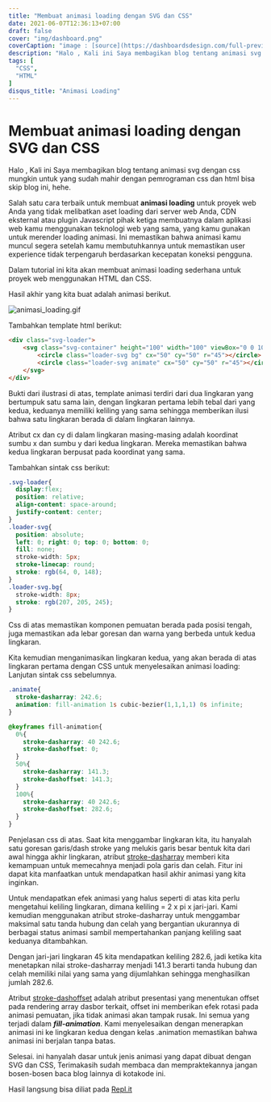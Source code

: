 ```yaml
---
title: "Membuat animasi loading dengan SVG dan CSS"
date: 2021-06-07T12:36:13+07:00
draft: false
cover: "img/dashboard.png"
coverCaption: "image : [source](https://dashboardsdesign.com/full-preview/)"
description: "Halo , Kali ini Saya membagikan blog tentang animasi svg dengan css mungkin untuk yang sudah mahir dengan pemrograman css dan html bisa skip blog ini, hehe."
tags: [
  "CSS",
  "HTML"
]
disqus_title: "Animasi Loading"
---
```


# Membuat animasi loading dengan SVG dan CSS

Halo , Kali ini Saya membagikan blog tentang animasi svg dengan css mungkin untuk yang sudah mahir dengan pemrograman css dan html bisa skip blog ini, hehe.

Salah satu cara terbaik untuk membuat **animasi loading** untuk proyek web Anda yang tidak melibatkan aset loading dari server web Anda, CDN eksternal atau plugin Javascript pihak ketiga membuatnya dalam aplikasi web kamu menggunakan teknologi web yang sama, yang kamu gunakan untuk merender loading animasi. Ini memastikan bahwa animasi kamu muncul segera setelah kamu membutuhkannya untuk memastikan user experience tidak terpengaruh berdasarkan kecepatan koneksi pengguna.

Dalam tutorial ini kita akan membuat animasi loading sederhana untuk proyek web menggunakan HTML dan CSS.

Hasil akhir yang kita buat adalah animasi berikut.

![animasi_loading.gif](https://storage.googleapis.com/kotakode-prod-public/images/7acf1035-b553-4e43-8ed0-4563b67de830-animasi_loading.gif)

Tambahkan template html berikut:

```html
<div class="svg-loader">
    <svg class="svg-container" height="100" width="100" viewBox="0 0 100 100">
        <circle class="loader-svg bg" cx="50" cy="50" r="45"></circle>
        <circle class="loader-svg animate" cx="50" cy="50" r="45"></circle>
    </svg>
</div>
```

Bukti dari ilustrasi di atas, template animasi terdiri dari dua lingkaran yang bertumpuk satu sama lain, dengan lingkaran pertama lebih tebal dari yang kedua, keduanya memiliki keliling yang sama sehingga memberikan ilusi bahwa satu lingkaran berada di dalam lingkaran lainnya.

Atribut cx dan cy di dalam lingkaran masing-masing adalah koordinat sumbu x dan sumbu y dari kedua lingkaran. Mereka memastikan bahwa kedua lingkaran berpusat pada koordinat yang sama.

Tambahkan sintak css berikut:

```css
.svg-loader{
  display:flex;
  position: relative;
  align-content: space-around;
  justify-content: center;
}
.loader-svg{
  position: absolute;
  left: 0; right: 0; top: 0; bottom: 0;
  fill: none;
  stroke-width: 5px;
  stroke-linecap: round;
  stroke: rgb(64, 0, 148);
}
.loader-svg.bg{
  stroke-width: 8px;
  stroke: rgb(207, 205, 245);
}
```

Css di atas memastikan komponen pemuatan berada pada posisi tengah, juga memastikan ada lebar goresan dan warna yang berbeda untuk kedua lingkaran.

Kita kemudian menganimasikan lingkaran kedua, yang akan berada di atas lingkaran pertama dengan CSS untuk menyelesaikan animasi loading:
Lanjutan sintak css sebelumnya.

```css
.animate{
  stroke-dasharray: 242.6;
  animation: fill-animation 1s cubic-bezier(1,1,1,1) 0s infinite;
}

@keyframes fill-animation{
  0%{
    stroke-dasharray: 40 242.6;
    stroke-dashoffset: 0;
  }
  50%{
    stroke-dasharray: 141.3;
    stroke-dashoffset: 141.3;
  }
  100%{
    stroke-dasharray: 40 242.6;
    stroke-dashoffset: 282.6;
  }
}
```

Penjelasan css di atas. Saat kita menggambar lingkaran kita, itu hanyalah satu goresan garis/dash stroke yang melukis garis besar bentuk kita dari awal hingga akhir lingkaran, atribut [stroke-dasharray](https://developer.mozilla.org/en-US/docs/Web/SVG/Attribute/stroke-dasharray) memberi kita kemampuan untuk memecahnya menjadi pola garis dan celah. Fitur ini dapat kita manfaatkan untuk mendapatkan hasil akhir animasi yang kita inginkan.

Untuk mendapatkan efek animasi yang halus seperti di atas kita perlu mengetahui keliling lingkaran, dimana keliling = 2 x pi x jari-jari. Kami kemudian menggunakan atribut stroke-dasharray untuk menggambar maksimal satu tanda hubung dan celah yang bergantian ukurannya di berbagai status animasi sambil mempertahankan panjang keliling saat keduanya ditambahkan.

Dengan jari-jari lingkaran 45 kita mendapatkan keliling 282.6, jadi ketika kita menetapkan nilai stroke-dasharray menjadi 141.3 berarti tanda hubung dan celah memiliki nilai yang sama yang dijumlahkan sehingga menghasilkan jumlah 282.6.

Atribut [stroke-dashoffset](https://developer.mozilla.org/en-us/docs/Web/SVG/Attribute/stroke-dashoffset) adalah atribut presentasi yang menentukan offset pada rendering array dasbor terkait, offset ini memberikan efek rotasi pada animasi pemuatan, jika tidak animasi akan tampak rusak. Ini semua yang terjadi dalam ***fill-animation***.
Kami menyelesaikan dengan menerapkan animasi ini ke lingkaran kedua dengan kelas .animation memastikan bahwa animasi ini berjalan tanpa batas.

Selesai. ini hanyalah dasar untuk jenis animasi yang dapat dibuat dengan SVG dan CSS, Terimakasih sudah membaca dan mempraktekannya jangan bosen-bosen baca blog lainnya di kotakode ini. 

Hasil langsung bisa diliat pada [Repl.it](https://repl.it/@Faqihyugos/Animationloading)


